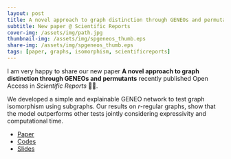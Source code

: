 ```yaml
---
layout: post
title: A novel approach to graph distinction through GENEOs and permutants
subtitle: New paper @ Scientific Reports
cover-img: /assets/img/path.jpg
thumbnail-img: /assets/img/spgeneos_thumb.eps
share-img: /assets/img/spgeneos_thumb.eps
tags: [paper, graphs, isomorphism, scientificreports]
---
```


I am very happy to share our new paper **A novel approach to graph distinction through GENEOs and permutants** recently published Open Access in *Scientific Reports* :tada::tada:.

We developed a simple and explainable GENEO network to test graph isomorphism using subgraphs. Our results on $r$-regular graphs, show that the model outperforms other tests jointly considering expressivity and computational time.

- [Paper](https://www.nature.com/articles/s41598-025-90152-7)
- [Codes](https://github.com/jb-sharp/spgeneos)
- [Slides]()
